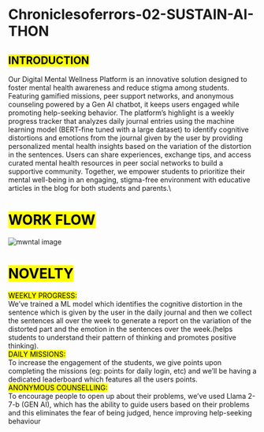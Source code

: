 # Chroniclesoferrors-02-SUSTAIN-AI-THON

## <mark>INTRODUCTION</mark>
Our Digital Mental Wellness Platform is an innovative solution designed to foster mental health awareness and reduce stigma among students. Featuring gamified missions, peer support networks, and anonymous counseling powered by a Gen AI chatbot, it keeps users engaged while promoting help-seeking behavior. The platform’s highlight is a weekly progress tracker that analyzes daily journal entries using the machine learning model (BERT-fine tuned with a large dataset) to identify cognitive distortions and emotions from the journal given by the user by providing personalized mental health insights based on the variation of the distortion in the sentences. Users can share experiences, exchange tips, and access curated mental health resources in peer social networks to build a supportive community. Together, we empower students to prioritize their mental well-being in an engaging, stigma-free environment with educative articles in the blog for both students and parents.\
# <mark>WORK FLOW</mark>
![mwntal image](https://github.com/user-attachments/assets/e6018463-ed42-41ab-89e2-918e1dbf0197)

# <mark>NOVELTY</mark>
<mark>WEEKLY PROGRESS:</mark>\
We’ve trained a ML model which identifies the cognitive distortion in the sentence which is given by the user in the daily journal and then we collect the sentences all over the week to generate a report on the variation of the distorted part and the emotion in the sentences over the week.(helps students to understand their pattern of thinking and promotes positive thinking).\
<mark>DAILY MISSIONS:</mark>\
To increase the engagement of the students, we give points upon completing the missions (eg: points for daily login, etc) and we’ll be having a dedicated leaderboard which features all the users points.\
<mark>ANONYMOUS COUNSELLING:</mark>\
To encourage people to open up about their problems, we’ve used Llama 2-7-b (GEN AI), which has the ability to guide users based on their problems and this eliminates the fear of being judged, hence improving help-seeking behaviour
